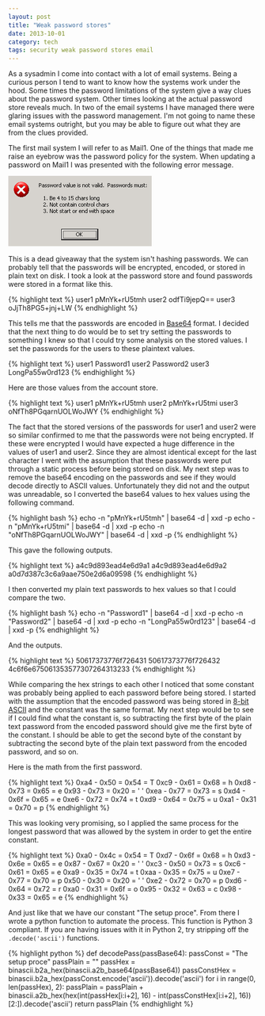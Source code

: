 ```yaml
---
layout: post
title: "Weak password stores"
date: 2013-10-01
category: tech
tags: security weak password stores email 
---
```


As a sysadmin I come into contact with a lot of email systems. Being a curious person I tend to want to know how the systems work under the hood. Some times the password limitations of the system give a way clues about the password system. Other times looking at the actual password store reveals much. In two of the email systems I have managed there were glaring issues with the password management. I'm not going to name these email systems outright, but you may be able to figure out what they are from the clues provided.

The first mail system I will refer to as Mail1.  One of the things that made me raise an eyebrow was the password policy for the system.  When updating a password on Mail1 I was presented with the following error message. 

![Passwords must be between 4 and 15 characters.][Pwderr]

This is a dead giveaway that the system isn't hashing passwords.  We can probably tell that the passwords will be encrypted, encoded, or stored in plain text on disk.  I took a look at the password store and found passwords were stored in a format like this.

{% highlight text %}
user1 pMnYk+rU5tmh
user2 odfTi9jepQ==
user3 oJjTh8PG5+jnj+LW
{% endhighlight %}

This tells me that the passwords are encoded in [Base64][1] format.  I decided that the next thing to do would be to set try setting the passwords to something I knew so that I could try some analysis on the  stored values.  I set the passwords for the users to these plaintext values.

{% highlight text %}
user1 Password1
user2 Password2
user3 LongPa55w0rd123
{% endhighlight %}

Here are those values from the account store.

{% highlight text %}
user1 pMnYk+rU5tmh
user2 pMnYk+rU5tmi
user3 oNfTh8PGqarnUOLWoJWY
{% endhighlight %}

The fact that the stored versions of the passwords for user1 and user2 were so similar confirmed to me that the passwords were not being encrypted.  If these were encrypted I would have expected a huge difference in the values of user1 and user2.  Since they are almost identical except for the last character I went with the assumption that these passwords were put through a static process before being stored on disk.  My next step was to remove the base64 encoding on the passwords and see if they would decode directly to ASCII values.  Unfortunately they did not and the output was unreadable, so I converted the base64 values to hex values using the following command.

{% highlight bash %}
echo -n "pMnYk+rU5tmh" | base64 -d | xxd -p
echo -n "pMnYk+rU5tmi" | base64 -d | xxd -p
echo -n "oNfTh8PGqarnUOLWoJWY" | base64 -d | xxd -p
{% endhighlight %}

This gave the following outputs.

{% highlight text %}
a4c9d893ead4e6d9a1
a4c9d893ead4e6d9a2
a0d7d387c3c6a9aae750e2d6a09598
{% endhighlight %}

I then converted my plain text passwords to hex values so that I could compare the two.

{% highlight bash %}
echo -n "Password1" | base64 -d | xxd -p
echo -n "Password2" | base64 -d | xxd -p
echo -n "LongPa55w0rd123" | base64 -d | xxd -p
{% endhighlight %}

And the outputs.

{% highlight text %}
50617373776f726431
50617373776f726432
4c6f6e675061353577307264313233
{% endhighlight %}

While comparing the hex strings to each other I noticed that some constant was probably being applied to each password before being stored.  I started with the assumption that the encoded password was being stored in [8-bit ASCII][2] and the constant was the same format.  My next step would be to see if I could find what the constant is, so subtracting the first byte of the plain text password from the encoded password should give me the first byte of the constant.  I should be able to get the second byte of the constant by subtracting the second byte of the plain text password from the encoded password, and so on.

Here is the math from the first password.

{% highlight text %}
0xa4 - 0x50 = 0x54 = T
0xc9 - 0x61 = 0x68 = h
0xd8 - 0x73 = 0x65 = e
0x93 - 0x73 = 0x20 = ' '
0xea - 0x77 = 0x73 = s
0xd4 - 0x6f = 0x65 = e
0xe6 - 0x72 = 0x74 = t
0xd9 - 0x64 = 0x75 = u
0xa1 - 0x31 = 0x70 = p
{% endhighlight %}

This was looking very promising, so I applied the same process for the longest password that was allowed by the system in order to get the entire constant.

{% highlight text %}
0xa0 - 0x4c = 0x54 = T
0xd7 - 0x6f = 0x68 = h
0xd3 - 0x6e = 0x65 = e
0x87 - 0x67 = 0x20 = ' '
0xc3 - 0x50 = 0x73 = s
0xc6 - 0x61 = 0x65 = e
0xa9 - 0x35 = 0x74 = t
0xaa - 0x35 = 0x75 = u
0xe7 - 0x77 = 0x70 = p
0x50 - 0x30 = 0x20 = ' '
0xe2 - 0x72 = 0x70 = p
0xd6 - 0x64 = 0x72 = r
0xa0 - 0x31 = 0x6f = o
0x95 - 0x32 = 0x63 = c
0x98 - 0x33 = 0x65 = e
{% endhighlight %}

And just like that we have our constant "The setup proce".  From there I wrote a python function to automate the process.  This function is Python 3 compliant.  If you are having issues with it in Python 2, try stripping off the `.decode('ascii')` functions.

{% highlight python %}
def decodePass(passBase64):
	passConst = "The setup proce"
	passPlain = ""
	passHex = binascii.b2a_hex(binascii.a2b_base64(passBase64))
	passConstHex = binascii.b2a_hex(passConst.encode('ascii')).decode('ascii')
	for i in range(0, len(passHex), 2):
		passPlain = passPlain + binascii.a2b_hex(hex(int(passHex[i:i+2], 16) - int(passConstHex[i:i+2], 16))[2:]).decode('ascii')
	return passPlain
{% endhighlight %}

[Pwderr]: /images/mail-system-1.png "Password error message"

[1]: http://en.wikipedia.org/wiki/Base64 "Wikipedia article on Base64"
[2]: http://www.asciitable.com/ "ASCII Table"